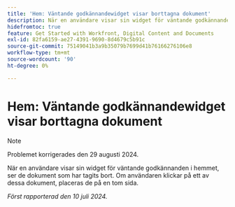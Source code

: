 ```yaml
---
title: 'Hem: Väntande godkännandewidget visar borttagna dokument'
description: När en användare visar sin widget för väntande godkännanden i hemmet, ser de dokument som har tagits bort. Om användaren klickar på ett av dessa dokument, placeras de på en tom sida.
hidefromtoc: true
feature: Get Started with Workfront, Digital Content and Documents
exl-id: 82fa6159-ae27-4391-9690-8d4679c5b91c
source-git-commit: 75149041b3a9b35079b7699d41b76166276106e8
workflow-type: tm+mt
source-wordcount: '90'
ht-degree: 0%

---
```


# Hem: Väntande godkännandewidget visar borttagna dokument

>[!NOTE]
>
>Problemet korrigerades den 29 augusti 2024.

När en användare visar sin widget för väntande godkännanden i hemmet, ser de dokument som har tagits bort. Om användaren klickar på ett av dessa dokument, placeras de på en tom sida.

_Först rapporterad den 10 juli 2024._
